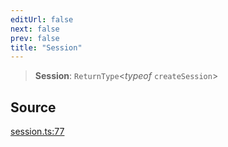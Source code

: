 ```yaml
---
editUrl: false
next: false
prev: false
title: "Session"
---
```


> **Session**: `ReturnType`\<*typeof* `createSession`\>

## Source

[session.ts:77](https://github.com/nodenogg-in/alpha-p2p/blob/d420d334028521cd4d3e88f86962ebfaad1f4292/packages/framework/src/session.ts#L77)
